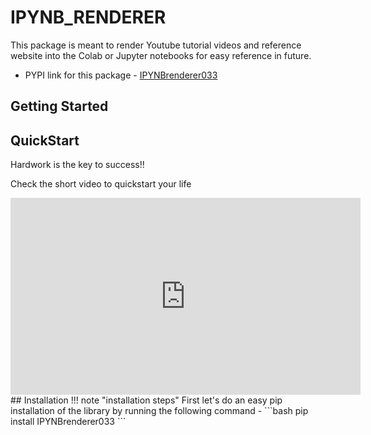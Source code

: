 # IPYNB_RENDERER
This package is meant to render Youtube tutorial videos and reference website into the Colab or Jupyter notebooks for easy reference in future.

- PYPI link for this package - [IPYNBrenderer033](https://pypi.org/project/IPYNBrenderer033/#history)

## Getting Started

## QuickStart
Hardwork is the key to success!!

Check the short video to quickstart your life

<iframe width="560" height="315" src="https://www.youtube.com/embed/UF8uR6Z6KLc?si=04s-ZnrZZ5OvzP6p" title="YouTube video player" frameborder="0" allow="accelerometer; autoplay; clipboard-write; encrypted-media; gyroscope; picture-in-picture; web-share" referrerpolicy="strict-origin-when-cross-origin" allowfullscreen></iframe>
## Installation
!!! note "installation steps" 
    First let's do an easy pip installation of the library by running the following command - 
    ```bash 
    pip install IPYNBrenderer033
    ``` 

###


